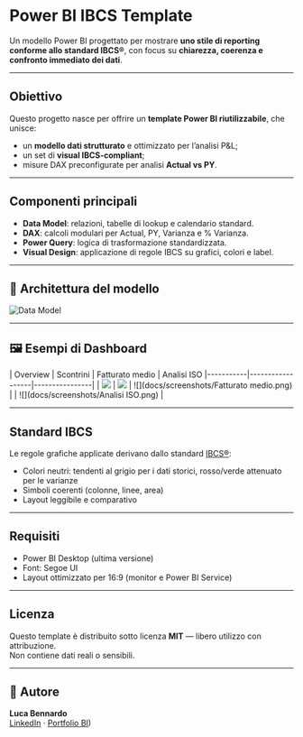 # Power BI IBCS Template

Un modello Power BI progettato per mostrare **uno stile di reporting conforme allo standard IBCS®**, con focus su **chiarezza, coerenza e confronto immediato dei dati**.

---

## Obiettivo
Questo progetto nasce per offrire un **template Power BI riutilizzabile**, che unisce:
- un **modello dati strutturato** e ottimizzato per l’analisi P&L;
- un set di **visual IBCS-compliant**;
- misure DAX preconfigurate per analisi **Actual vs PY**.

---

## Componenti principali
- **Data Model**: relazioni, tabelle di lookup e calendario standard.
- **DAX**: calcoli modulari per Actual, PY, Varianza e % Varianza.
- **Power Query**: logica di trasformazione standardizzata.
- **Visual Design**: applicazione di regole IBCS su grafici, colori e label.

---

## 🧩 Architettura del modello

![Data Model](docs/data_model.png)

---

## 🖼️ Esempi di Dashboard

| Overview | Scontrini | Fatturato medio | Analisi ISO
|-----------|------------------|----------------|
| ![](docs/screenshots/Overview.png) | ![](docs/screenshots/Scontrini.png) | ![](docs/screenshots/Fatturato medio.png) | | ![](docs/screenshots/Analisi ISO.png) |

---

## Standard IBCS
Le regole grafiche applicate derivano dallo standard [IBCS®](https://www.ibcs.com/):
- Colori neutri: tendenti al grigio per i dati storici, rosso/verde attenuato per le varianze
- Simboli coerenti (colonne, linee, area)
- Layout leggibile e comparativo

---

## Requisiti
- Power BI Desktop (ultima versione)
- Font: Segoe UI
- Layout ottimizzato per 16:9 (monitor e Power BI Service)

---

## Licenza
Questo template è distribuito sotto licenza **MIT** — libero utilizzo con attribuzione.  
Non contiene dati reali o sensibili.

---

## 👤 Autore
**Luca Bennardo**  
[LinkedIn](https://www.linkedin.com/in/lucabennardo) · [Portfolio BI](https://github.com/pittica/PowerBI_IBCS_Template))
